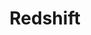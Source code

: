---
layout: default
title: Redshift
has_children: true
parent: Datastore
permalink: /docs/datastore/redshift
---